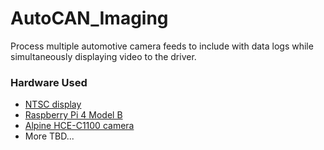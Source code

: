# AutoCAN_Imaging

Process multiple automotive camera feeds to include with data logs while simultaneously displaying video to the driver.

### Hardware Used
* [NTSC display](https://www.adafruit.com/product/911)
* [Raspberry Pi 4 Model B](https://www.raspberrypi.org/products/raspberry-pi-4-model-b/)
* [Alpine HCE-C1100 camera](https://www.alpine-usa.com/product/hce-c1100)
* More TBD...
